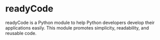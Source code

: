 # readyCode
readyCode is a Python module to help Python developers develop their applications easily. This module promotes simplicity, readability, and reusable code.
